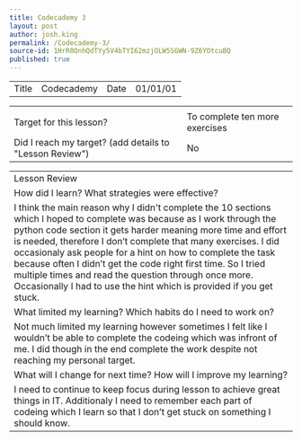```yaml
---
title: Codecademy 3
layout: post
author: josh.king
permalink: /Codecademy-3/
source-id: 1HrR0OnhQdTYy5V4bTYI62mzjOLW5SGWN-9Z6YOtcuBQ
published: true
---
```

<table>
  <tr>
    <td>Title</td>
    <td> Codecademy</td>
    <td>Date</td>
    <td>01/01/01</td>
  </tr>
</table>


<table>
  <tr>
    <td></td>
    <td></td>
  </tr>
  <tr>
    <td>Target for this lesson?</td>
    <td>  To complete ten more exercises</td>
  </tr>
  <tr>
    <td>Did I reach my target? 
(add details to "Lesson Review")</td>
    <td>   No</td>
  </tr>
</table>


<table>
  <tr>
    <td>Lesson Review</td>
  </tr>
  <tr>
    <td>How did I learn? What strategies were effective? </td>
  </tr>
  <tr>
    <td>I think the main reason why I didn't complete the 10 sections which I hoped to complete was because as I work through the python code section it gets harder meaning more time and effort is needed, therefore I don’t complete that many exercises. I did occasionaly ask people for a hint on how to complete the task because often I didn’t get the code right first time. So I tried multiple times and read the question through once more. Occasionally I had to use the hint which is provided if you get stuck.</td>
  </tr>
  <tr>
    <td>What limited my learning? Which habits do I need to work on? </td>
  </tr>
  <tr>
    <td>Not much limited my learning however sometimes I felt like I wouldn’t be able to complete the codeing which was infront of me. I did though in the end complete the work despite not reaching my personal target.</td>
  </tr>
  <tr>
    <td>What will I change for next time? How will I improve my learning?</td>
  </tr>
  <tr>
    <td>I need to continue to keep focus during lesson to achieve great things in IT. Additionaly I need to remember each part of codeing which I learn so that I don’t get stuck on something I should know.</td>
  </tr>
</table>


